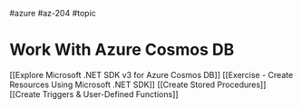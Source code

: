 #azure #az-204 #topic

# Work With Azure Cosmos DB
[[Explore Microsoft .NET SDK v3 for Azure Cosmos DB]]
[[Exercise - Create Resources Using Microsoft .NET SDK]]
[[Create Stored Procedures]]
[[Create Triggers & User-Defined Functions]]